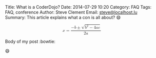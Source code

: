 Title: What is a CoderDojo?
Date: 2014-07-29 10:20
Category: FAQ
Tags: FAQ, conference
Author: Steve Clement
Email: steve@localhost.lu
Summary: This article explains what a con is all about? :smile:

<math xmlns="http://www.w3.org/1998/Math/MathML" display="block"> 
  <mrow>
    <mi>x</mi>
    <mo>=</mo>
    <mfrac>
      <mrow>
        <mo>&#x2212;</mo>
        <mi>b</mi>
        <mo>&#xB1;</mo>
        <msqrt>
          <mrow>
            <msup>
              <mi>b</mi>
              <mn>2</mn>
            </msup>
            <mo>&#x2212;</mo>
            <mn>4</mn>
            <mi>a</mi>
            <mi>c</mi>
          </mrow>
        </msqrt>
      </mrow>
      <mrow>
        <mn>2</mn>
        <mi>a</mi>
      </mrow>
    </mfrac>
  </mrow>
</math>

Body of my post :bowtie:

:smile:
